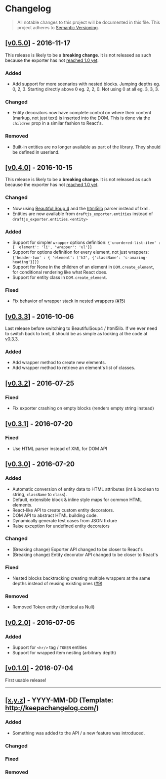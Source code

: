 Changelog
=========

> All notable changes to this project will be documented in this file.
This project adheres to [Semantic Versioning](http://semver.org/spec/v2.0.0.html).

## [[v0.5.0]](https://github.com/springload/draftjs_exporter/releases/tag/v0.x.y) - 2016-11-17

This release is likely to be a **breaking change**. It is not released as such because the exporter has not [reached 1.0 yet](http://semver.org/#spec-item-4).

### Added

- Add support for more scenarios with nested blocks. Jumping depths eg. 0, 2, 3. Starting directly above 0 eg. 2, 2, 0. Not using 0 at all eg. 3, 3, 3.

### Changed

- Entity decorators now have complete control on where their content (markup, not just text) is inserted into the DOM. This is done via the `children` prop in a similar fashion to React's.

### Removed

- Built-in entities are no longer available as part of the library. They should be defined in userland.

## [[v0.4.0]](https://github.com/springload/draftjs_exporter/releases/tag/v0.4.0) - 2016-10-15

This release is likely to be a **breaking change**. It is not released as such because the exporter has not [reached 1.0 yet](http://semver.org/#spec-item-4).

### Changed

- Now using [Beautiful Soup 4](https://www.crummy.com/software/BeautifulSoup/bs4/doc/) and the [html5lib](https://github.com/html5lib/html5lib-python) parser instead of lxml.
- Entities are now available from `draftjs_exporter.entities` instead of `draftjs_exporter.entities.<entity>`

### Added

- Support for simpler `wrapper` options definition: `{'unordered-list-item' : { 'element': 'li', 'wrapper': 'ul'}}`
- Support for options definition for every element, not just wrappers: `{'header-two' : { 'element': ['h2', {'className': 'c-amazing-heading'}]}}`
- Support for None in the children of an element in `DOM.create_element`, for conditional rendering like what React does.
- Support for entity class in `DOM.create_element`.

### Fixed

- Fix behavior of wrapper stack in nested wrappers ([#15](https://github.com/springload/draftjs_exporter/issues/15))

## [[v0.3.3]](https://github.com/springload/draftjs_exporter/releases/tag/v0.3.3) - 2016-10-06

Last release before switching to BeautifulSoup4 / html5lib. If we ever need to switch back to lxml, it should be as simple as looking at the code at [v0.3.3](https://github.com/springload/draftjs_exporter/tree/v0.3.3).

### Added

- Add wrapper method to create new elements.
- Add wrapper method to retrieve an element's list of classes.

## [[v0.3.2]](https://github.com/springload/draftjs_exporter/releases/tag/v0.3.2) - 2016-07-25

### Fixed

- Fix exporter crashing on empty blocks (renders empty string instead)

## [[v0.3.1]](https://github.com/springload/draftjs_exporter/releases/tag/v0.3.1) - 2016-07-20

### Fixed

- Use HTML parser instead of XML for DOM API

## [[v0.3.0]](https://github.com/springload/draftjs_exporter/releases/tag/v0.3.0) - 2016-07-20

### Added

- Automatic conversion of entity data to HTML attributes (int & boolean to string, `className` to `class`).
- Default, extensible block & inline style maps for common HTML elements.
- React-like API to create custom entity decorators.
- DOM API to abstract HTML building code.
- Dynamically generate test cases from JSON fixture
- Raise exception for undefined entity decorators

### Changed

- (Breaking change) Exporter API changed to be closer to React's
- (Breaking change) Entity decorator API changed to be closer to React's

### Fixed

- Nested blocks backtracking creating multiple wrappers at the same depths instead of reusing existing ones ([#9](https://github.com/springload/draftjs_exporter/issues/9))

### Removed

- Removed Token entity (identical as Null)

## [[v0.2.0]](https://github.com/springload/draftjs_exporter/releases/tag/v0.2.0) - 2016-07-05

### Added

- Support for `<hr/>` tag / `TOKEN` entities
- Support for wrapped item nesting (arbitrary depth)

## [[v0.1.0]](https://github.com/springload/draftjs_exporter/releases/tag/v0.1.0) - 2016-07-04

First usable release!

-------------

## [[x.y.z]](https://github.com/springload/draftjs_exporter/releases/tag/x.y.z) - YYYY-MM-DD (Template: http://keepachangelog.com/)

### Added

- Something was added to the API / a new feature was introduced.

### Changed

### Fixed

### Removed
